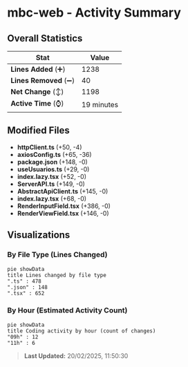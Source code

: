 # mbc-web - Activity Summary 

## Overall Statistics

| Stat                   | Value                                                             |
| ---------------------- | ----------------------------------------------------------------- |
| **Lines Added** (➕)   | 1238                                          |
| **Lines Removed** (➖) | 40                                        |
| **Net Change** (↕)    | 1198                |
| **Active Time** (⌚)   | 19 minutes |


## Modified Files
- **httpClient.ts** (+50, -4)
- **axiosConfig.ts** (+65, -36)
- **package.json** (+148, -0)
- **useUsuarios.ts** (+29, -0)
- **index.lazy.tsx** (+52, -0)
- **ServerAPI.ts** (+149, -0)
- **AbstractApiClient.ts** (+145, -0)
- **index.lazy.tsx** (+68, -0)
- **RenderInputField.tsx** (+386, -0)
- **RenderViewField.tsx** (+146, -0)

## Visualizations

### By File Type (Lines Changed)

```mermaid
pie showData
title Lines changed by file type
".ts" : 478
".json" : 148
".tsx" : 652
```

### By Hour (Estimated Activity Count)

```mermaid
pie showData
title Coding activity by hour (count of changes)
"09h" : 12
"11h" : 6
```


> **Last Updated:** 20/02/2025, 11:50:30